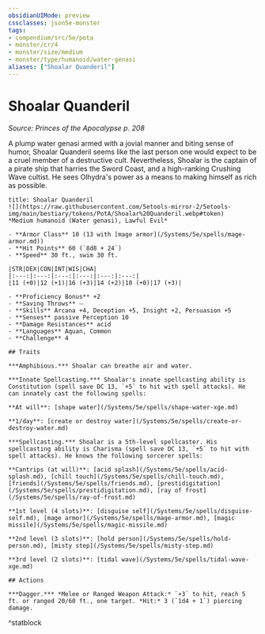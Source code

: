 ```yaml
---
obsidianUIMode: preview
cssclasses: json5e-monster
tags:
- compendium/src/5e/pota
- monster/cr/4
- monster/size/medium
- monster/type/humanoid/water-genasi
aliases: ["Shoalar Quanderil"]
---
```

# Shoalar Quanderil
*Source: Princes of the Apocalypse p. 208*  

A plump water genasi armed with a jovial manner and biting sense of humor, Shoalar Quanderil seems like the last person one would expect to be a cruel member of a destructive cult. Nevertheless, Shoalar is the captain of a pirate ship that harries the Sword Coast, and a high-ranking Crushing Wave cultist. He sees Olhydra's power as a means to making himself as rich as possible.

```ad-statblock
title: Shoalar Quanderil
![](https://raw.githubusercontent.com/5etools-mirror-2/5etools-img/main/bestiary/tokens/PotA/Shoalar%20Quanderil.webp#token)
*Medium humanoid (Water genasi), Lawful Evil*

- **Armor Class** 10 (13 with [mage armor](/Systems/5e/spells/mage-armor.md))
- **Hit Points** 60 (`8d8 + 24`)
- **Speed** 30 ft., swim 30 ft.

|STR|DEX|CON|INT|WIS|CHA|
|:---:|:---:|:---:|:---:|:---:|:---:|
|11 (+0)|12 (+1)|16 (+3)|14 (+2)|10 (+0)|17 (+3)|

- **Proficiency Bonus** +2
- **Saving Throws** ⏤
- **Skills** Arcana +4, Deception +5, Insight +2, Persuasion +5
- **Senses** passive Perception 10
- **Damage Resistances** acid
- **Languages** Aquan, Common
- **Challenge** 4

## Traits

***Amphibious.*** Shoalar can breathe air and water.

***Innate Spellcasting.*** Shoalar's innate spellcasting ability is Constitution (spell save DC 13, `+5` to hit with spell attacks). He can innately cast the following spells:

**At will**: [shape water](/Systems/5e/spells/shape-water-xge.md)

**1/day**: [create or destroy water](/Systems/5e/spells/create-or-destroy-water.md)

***Spellcasting.*** Shoalar is a 5th-level spellcaster. His spellcasting ability is Charisma (spell save DC 13, `+5` to hit with spell attacks). He knows the following sorcerer spells:

**Cantrips (at will)**: [acid splash](/Systems/5e/spells/acid-splash.md), [chill touch](/Systems/5e/spells/chill-touch.md), [friends](/Systems/5e/spells/friends.md), [prestidigitation](/Systems/5e/spells/prestidigitation.md), [ray of frost](/Systems/5e/spells/ray-of-frost.md)

**1st level (4 slots)**: [disguise self](/Systems/5e/spells/disguise-self.md), [mage armor](/Systems/5e/spells/mage-armor.md), [magic missile](/Systems/5e/spells/magic-missile.md)

**2nd level (3 slots)**: [hold person](/Systems/5e/spells/hold-person.md), [misty step](/Systems/5e/spells/misty-step.md)

**3rd level (2 slots)**: [tidal wave](/Systems/5e/spells/tidal-wave-xge.md)

## Actions

***Dagger.*** *Melee or Ranged Weapon Attack:* `+3` to hit, reach 5 ft. or ranged 20/60 ft., one target. *Hit:* 3 (`1d4 + 1`) piercing damage.
```
^statblock